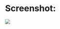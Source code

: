 # Screenshot:
![](NASA%20James%20Webb%20Telescope%20Home%20Page%20Replica%20Using%20HTML%20And%20CSS/blob/master/NASA/Image/Screenshot.png)
